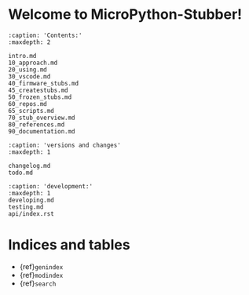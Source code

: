 
# Welcome to MicroPython-Stubber!

```{toctree}
:caption: 'Contents:'
:maxdepth: 2

intro.md
10_approach.md
20_using.md
30_vscode.md
40_firmware_stubs.md
45_createstubs.md
50_frozen_stubs.md
60_repos.md
65_scripts.md
70_stub_overview.md
80_references.md
90_documentation.md
```

```{toctree}
:caption: 'versions and changes'
:maxdepth: 1

changelog.md
todo.md

```

```{toctree}
:caption: 'development:'
:maxdepth: 1
developing.md
testing.md
api/index.rst
```

# Indices and tables

- {ref}`genindex`
- {ref}`modindex`
- {ref}`search`
